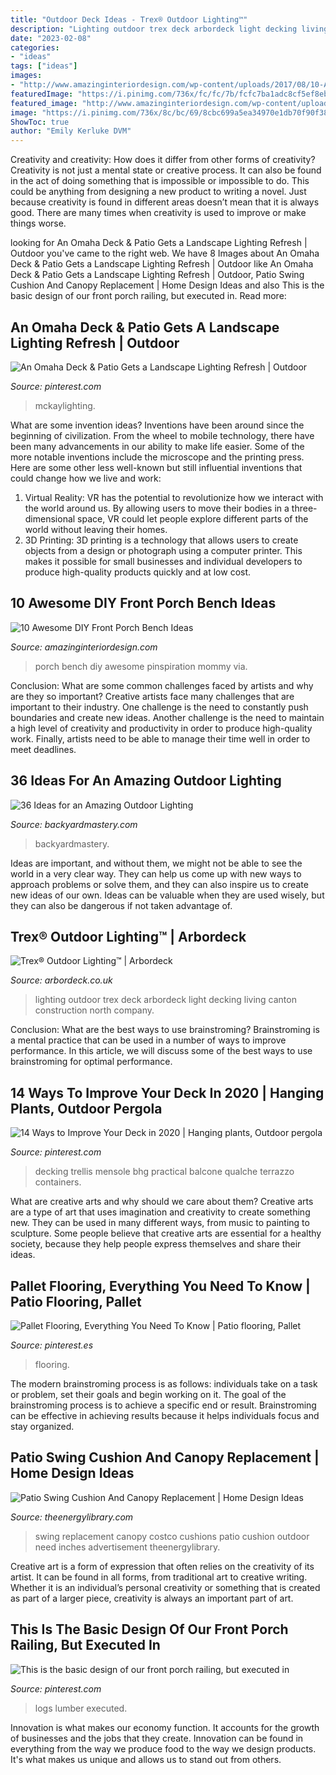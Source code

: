```yaml
---
title: "Outdoor Deck Ideas - Trex® Outdoor Lighting™"
description: "Lighting outdoor trex deck arbordeck light decking living canton construction north company"
date: "2023-02-08"
categories:
- "ideas"
tags: ["ideas"]
images:
- "http://www.amazinginteriordesign.com/wp-content/uploads/2017/08/10-Awesome-DIY-Front-Porch-Bench-Ideas-5.jpg"
featuredImage: "https://i.pinimg.com/736x/fc/fc/7b/fcfc7ba1adc8cf5ef8eb43671ce87e9f.jpg"
featured_image: "http://www.amazinginteriordesign.com/wp-content/uploads/2017/08/10-Awesome-DIY-Front-Porch-Bench-Ideas-5.jpg"
image: "https://i.pinimg.com/736x/8c/bc/69/8cbc699a5ea34970e1db70f90f381bb3.jpg"
ShowToc: true
author: "Emily Kerluke DVM"
---
```



Creativity and creativity: How does it differ from other forms of creativity?
Creativity is not just a mental state or creative process. It can also be found in the act of doing something that is impossible or impossible to do. This could be anything from designing a new product to writing a novel. Just because creativity is found in different areas doesn’t mean that it is always good. There are many times when creativity is used to improve or make things worse.

	

		
looking for An Omaha Deck &amp; Patio Gets a Landscape Lighting Refresh | Outdoor you've came to the right web. We have 8 Images about An Omaha Deck &amp; Patio Gets a Landscape Lighting Refresh | Outdoor like An Omaha Deck &amp; Patio Gets a Landscape Lighting Refresh | Outdoor, Patio Swing Cushion And Canopy Replacement | Home Design Ideas and also This is the basic design of our front porch railing, but executed in. Read more:
		
    
## An Omaha Deck &amp; Patio Gets A Landscape Lighting Refresh | Outdoor

<img loading=lazy src="https://i.pinimg.com/736x/fc/fc/7b/fcfc7ba1adc8cf5ef8eb43671ce87e9f.jpg" onerror="this.onerror=null;this.src='https://tse4.mm.bing.net/th?id=OIP.eSL5WrFWGWlc8QSTvj9srQHaKh&amp;pid=15.1';" alt="An Omaha Deck &amp; Patio Gets a Landscape Lighting Refresh | Outdoor">

_Source: pinterest.com_

>mckaylighting. 

	

What are some invention ideas?
Inventions have been around since the beginning of civilization. From the wheel to mobile technology, there have been many advancements in our ability to make life easier. Some of the more notable inventions include the microscope and the printing press. Here are some other less well-known but still influential inventions that could change how we live and work:
1) Virtual Reality: VR has the potential to revolutionize how we interact with the world around us. By allowing users to move their bodies in a three-dimensional space, VR could let people explore different parts of the world without leaving their homes.
2) 3D Printing: 3D printing is a technology that allows users to create objects from a design or photograph using a computer printer. This makes it possible for small businesses and individual developers to produce high-quality products quickly and at low cost.

    
## 10 Awesome DIY Front Porch Bench Ideas

<img loading=lazy src="http://www.amazinginteriordesign.com/wp-content/uploads/2017/08/10-Awesome-DIY-Front-Porch-Bench-Ideas-5.jpg" onerror="this.onerror=null;this.src='https://tse1.mm.bing.net/th?id=OIP.ytITM9_PE5c9lBDSrs1kwwHaOo&amp;pid=15.1';" alt="10 Awesome DIY Front Porch Bench Ideas">

_Source: amazinginteriordesign.com_

>porch bench diy awesome pinspiration mommy via. 

	

Conclusion: What are some common challenges faced by artists and why are they so important?
Creative artists face many challenges that are important to their industry. One challenge is the need to constantly push boundaries and create new ideas. Another challenge is the need to maintain a high level of creativity and productivity in order to produce high-quality work. Finally, artists need to be able to manage their time well in order to meet deadlines.

    
## 36 Ideas For An Amazing Outdoor Lighting

<img loading=lazy src="https://backyardmastery.com/wp-content/uploads/2017/05/10-outdoor-lighting.jpg" onerror="this.onerror=null;this.src='https://tse2.mm.bing.net/th?id=OIP.eEZ2lOMOzA-1Eikli4t0CAAAAA&amp;pid=15.1';" alt="36 Ideas for an Amazing Outdoor Lighting">

_Source: backyardmastery.com_

>backyardmastery. 

	

Ideas are important, and without them, we might not be able to see the world in a very clear way. They can help us come up with new ways to approach problems or solve them, and they can also inspire us to create new ideas of our own. Ideas can be valuable when they are used wisely, but they can also be dangerous if not taken advantage of.

    
## Trex® Outdoor Lighting™ | Arbordeck

<img loading=lazy src="https://www.arbordeck.co.uk/wp-content/uploads/2019/11/trex_lighting_full-deck_dusk-1.jpg" onerror="this.onerror=null;this.src='https://tse2.mm.bing.net/th?id=OIP.T0fJppNY6siL_LjTPaTOMQHaE8&amp;pid=15.1';" alt="Trex® Outdoor Lighting™ | Arbordeck">

_Source: arbordeck.co.uk_

>lighting outdoor trex deck arbordeck light decking living canton construction north company. 

	

Conclusion: What are the best ways to use brainstroming?
Brainstroming is a mental practice that can be used in a number of ways to improve performance. In this article, we will discuss some of the best ways to use brainstroming for optimal performance.

    
## 14 Ways To Improve Your Deck In 2020 | Hanging Plants, Outdoor Pergola

<img loading=lazy src="https://i.pinimg.com/736x/ee/9e/14/ee9e14492f87d72be7861c64f5c8847e.jpg" onerror="this.onerror=null;this.src='https://tse4.mm.bing.net/th?id=OIP.0XtUf49y4W_azM2qOC784QHaJ3&amp;pid=15.1';" alt="14 Ways to Improve Your Deck in 2020 | Hanging plants, Outdoor pergola">

_Source: pinterest.com_

>decking trellis mensole bhg practical balcone qualche terrazzo containers. 

	

What are creative arts and why should we care about them?
Creative arts are a type of art that uses imagination and creativity to create something new. They can be used in many different ways, from music to painting to sculpture. Some people believe that creative arts are essential for a healthy society, because they help people express themselves and share their ideas.

    
## Pallet Flooring, Everything You Need To Know | Patio Flooring, Pallet

<img loading=lazy src="https://i.pinimg.com/736x/8c/bc/69/8cbc699a5ea34970e1db70f90f381bb3.jpg" onerror="this.onerror=null;this.src='https://tse2.mm.bing.net/th?id=OIP.oafC5G2PGhLvy9W__5C24AHaNK&amp;pid=15.1';" alt="Pallet Flooring, Everything You Need To Know | Patio flooring, Pallet">

_Source: pinterest.es_

>flooring. 

	

The modern brainstroming process is as follows: individuals take on a task or problem, set their goals and begin working on it. The goal of the brainstroming process is to achieve a specific end or result. Brainstroming can be effective in achieving results because it helps individuals focus and stay organized.

    
## Patio Swing Cushion And Canopy Replacement | Home Design Ideas

<img loading=lazy src="http://www.theenergylibrary.com/wp-content/uploads/2015/12/patio-swing-cushion-and-canopy-replacement.jpg" onerror="this.onerror=null;this.src='https://tse4.mm.bing.net/th?id=OIP.yJVCqMBYbyudqSq3iVU2FQHaJ5&amp;pid=15.1';" alt="Patio Swing Cushion And Canopy Replacement | Home Design Ideas">

_Source: theenergylibrary.com_

>swing replacement canopy costco cushions patio cushion outdoor need inches advertisement theenergylibrary. 

	

Creative art is a form of expression that often relies on the creativity of its artist. It can be found in all forms, from traditional art to creative writing. Whether it is an individual’s personal creativity or something that is created as part of a larger piece, creativity is always an important part of art.

    
## This Is The Basic Design Of Our Front Porch Railing, But Executed In

<img loading=lazy src="https://i.pinimg.com/736x/5a/5c/84/5a5c84304881594b3837b91faa2f27ef.jpg" onerror="this.onerror=null;this.src='https://tse1.mm.bing.net/th?id=OIP.2nFDPZ6EsTUlvWc6amqRKwHaLF&amp;pid=15.1';" alt="This is the basic design of our front porch railing, but executed in">

_Source: pinterest.com_

>logs lumber executed. 

	

Innovation is what makes our economy function. It accounts for the growth of businesses and the jobs that they create. Innovation can be found in everything from the way we produce food to the way we design products. It's what makes us unique and allows us to stand out from others.

